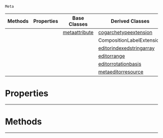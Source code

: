  `Meta`

|Methods|Properties|Base Classes|Derived Classes|
|---|---|---|---|
| | |[metaattribute](metaattribute.md)|[cogarchetypeextension](cogarchetypeextension.md)|
| | | |CompositionLabelExtension|
| | | |[editorindexedstringarray](editorindexedstringarray.md)|
| | | |[editorrange](editorrange.md)|
| | | |[editorrotationbasis](editorrotationbasis.md)|
| | | |[metaeditorresource](metaeditorresource.md)|


 #  Properties


---  
 #  Methods


---  
 

 